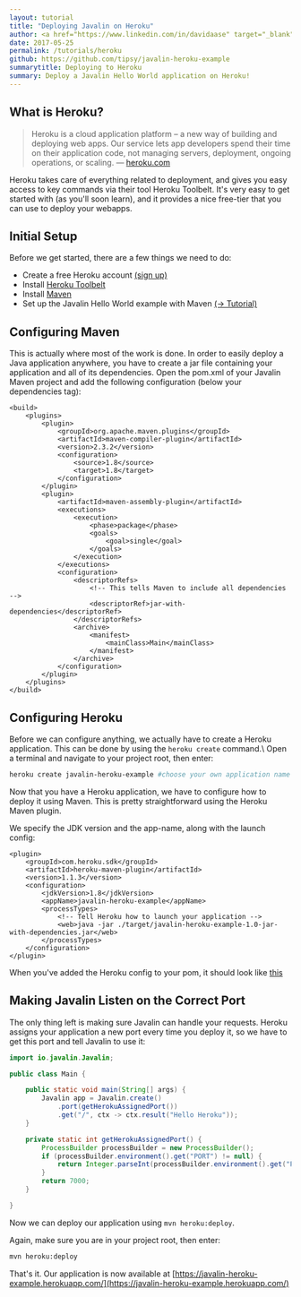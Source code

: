 ```yaml
---
layout: tutorial
title: "Deploying Javalin on Heroku"
author: <a href="https://www.linkedin.com/in/davidaase" target="_blank">David Åse</a>
date: 2017-05-25
permalink: /tutorials/heroku
github: https://github.com/tipsy/javalin-heroku-example
summarytitle: Deploying to Heroku
summary: Deploy a Javalin Hello World application on Heroku!
---
```


## What is Heroku?
<blockquote>
    <p>
        Heroku is a cloud application platform – a new way of building and deploying web apps.
        Our service lets app developers spend their time on their application code,
        not managing servers, deployment, ongoing operations, or scaling.
        &mdash; <a href="https://www.heroku.com/about">heroku.com</a>
    </p>
</blockquote>

Heroku takes care of everything related to deployment, and gives
you easy access to key commands via their tool Heroku Toolbelt.
It's very easy to get started with (as you'll soon learn), and it
provides a nice free-tier that you can use to deploy your webapps.

## Initial Setup
Before we get started, there are a few things we need to do:

* Create a free Heroku account [(sign up)](https://signup.heroku.com/dc)
* Install [Heroku Toolbelt](https://toolbelt.heroku.com/)
* Install [Maven](https://maven.apache.org/guides/getting-started/maven-in-five-minutes.html)
* Set up the Javalin Hello World example with Maven [(→ Tutorial)](/tutorials/maven-setup)

## Configuring Maven
This is actually where most of the work is done. In order to easily
deploy a Java application anywhere, you have to create a jar file
containing your application and all of its dependencies.
Open the pom.xml of your Javalin Maven project and add the
following configuration (below your dependencies tag):

~~~markup
<build>
    <plugins>
        <plugin>
            <groupId>org.apache.maven.plugins</groupId>
            <artifactId>maven-compiler-plugin</artifactId>
            <version>2.3.2</version>
            <configuration>
                <source>1.8</source>
                <target>1.8</target>
            </configuration>
        </plugin>
        <plugin>
            <artifactId>maven-assembly-plugin</artifactId>
            <executions>
                <execution>
                    <phase>package</phase>
                    <goals>
                        <goal>single</goal>
                    </goals>
                </execution>
            </executions>
            <configuration>
                <descriptorRefs>
                    <!-- This tells Maven to include all dependencies -->
                    <descriptorRef>jar-with-dependencies</descriptorRef>
                </descriptorRefs>
                <archive>
                    <manifest>
                        <mainClass>Main</mainClass>
                    </manifest>
                </archive>
            </configuration>
        </plugin>
    </plugins>
</build>
~~~

## Configuring Heroku
Before we can configure anything, we actually have to create a
Heroku application. This can be done by using the `heroku create` command.\\
Open a terminal and navigate to your project root, then enter:

~~~bash
heroku create javalin-heroku-example #choose your own application name 
~~~

Now that you have a Heroku application, we have to configure how to
deploy it using Maven. This is pretty straightforward using the Heroku Maven plugin.

We specify the JDK version and the app-name, along with the launch config:
~~~markup
<plugin>
    <groupId>com.heroku.sdk</groupId>
    <artifactId>heroku-maven-plugin</artifactId>
    <version>1.1.3</version>
    <configuration>
        <jdkVersion>1.8</jdkVersion>
        <appName>javalin-heroku-example</appName>
        <processTypes>
            <!-- Tell Heroku how to launch your application -->
            <web>java -jar ./target/javalin-heroku-example-1.0-jar-with-dependencies.jar</web>
        </processTypes>
    </configuration>
</plugin>
~~~
When you've added the Heroku config to your pom,
it should look like [this](https://github.com/tipsy/javalin-heroku-example/blob/master/pom.xml)

## Making Javalin Listen on the Correct Port
The only thing left is making sure Javalin can handle your requests.
Heroku assigns your application a new port every time you deploy it,
so we have to get this port and tell Javalin to use it:

~~~java
import io.javalin.Javalin;

public class Main {

    public static void main(String[] args) {
        Javalin app = Javalin.create()
            .port(getHerokuAssignedPort())
            .get("/", ctx -> ctx.result("Hello Heroku"));
    }

    private static int getHerokuAssignedPort() {
        ProcessBuilder processBuilder = new ProcessBuilder();
        if (processBuilder.environment().get("PORT") != null) {
            return Integer.parseInt(processBuilder.environment().get("PORT"));
        }
        return 7000;
    }

}
~~~

Now we can deploy our application using `mvn heroku:deploy`.

Again, make sure you are in your project root, then enter:
~~~bash
mvn heroku:deploy
~~~

That's it. Our application is now available at [https://javalin-heroku-example.herokuapp.com/](https://javalin-heroku-example.herokuapp.com/)
